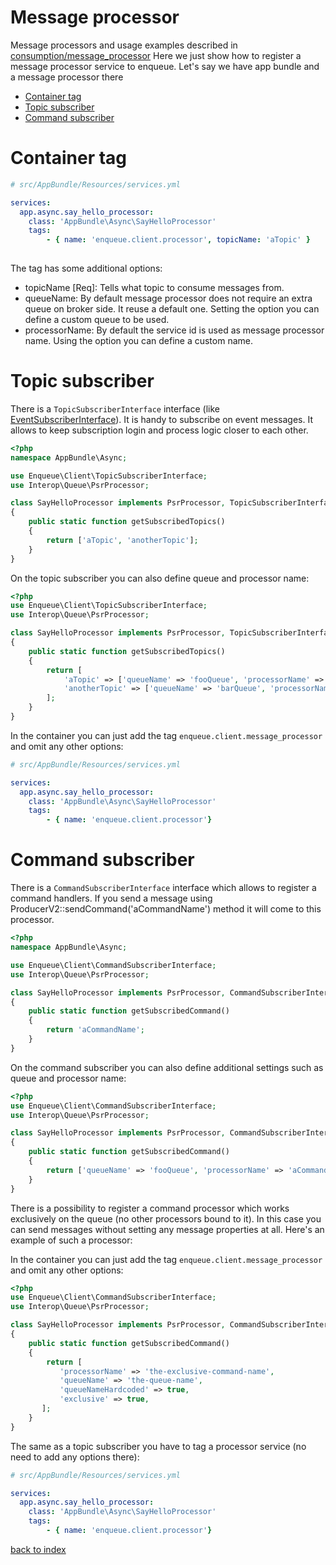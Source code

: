 # Message processor

Message processors and usage examples described in [consumption/message_processor](../consumption/message_processor.md)
Here we just show how to register a message processor service to enqueue. Let's say we have app bundle and a message processor there

* [Container tag](#container-tag)
* [Topic subscriber](#topic-subscriber)
* [Command subscriber](#command-subscriber)

# Container tag

```yaml
# src/AppBundle/Resources/services.yml

services:
  app.async.say_hello_processor:
    class: 'AppBundle\Async\SayHelloProcessor'
    tags:
        - { name: 'enqueue.client.processor', topicName: 'aTopic' }
        
```

The tag has some additional options:

* topicName [Req]: Tells what topic to consume messages from.
* queueName: By default message processor does not require an extra queue on broker side. It reuse a default one. Setting the option you can define a custom queue to be used.
* processorName: By default the service id is used as message processor name. Using the option you can define a custom name.

# Topic subscriber

There is a `TopicSubscriberInterface` interface (like [EventSubscriberInterface](https://github.com/symfony/symfony/blob/master/src/Symfony/Component/EventDispatcher/EventSubscriberInterface.php)). 
It is handy to subscribe on event messages. It allows to keep subscription login and process logic closer to each other. 

```php
<?php
namespace AppBundle\Async;

use Enqueue\Client\TopicSubscriberInterface;
use Interop\Queue\PsrProcessor;

class SayHelloProcessor implements PsrProcessor, TopicSubscriberInterface
{
    public static function getSubscribedTopics()
    {
        return ['aTopic', 'anotherTopic'];
    }
}
```

On the topic subscriber you can also define queue and processor name:

```php
<?php
use Enqueue\Client\TopicSubscriberInterface;
use Interop\Queue\PsrProcessor;

class SayHelloProcessor implements PsrProcessor, TopicSubscriberInterface
{
    public static function getSubscribedTopics()
    {
        return [
            'aTopic' => ['queueName' => 'fooQueue', 'processorName' => 'foo'], 
            'anotherTopic' => ['queueName' => 'barQueue', 'processorName' => 'foo'], 
        ];
    }
}
```

In the container you can just add the tag `enqueue.client.message_processor` and omit any other options:

```yaml
# src/AppBundle/Resources/services.yml

services:
  app.async.say_hello_processor:
    class: 'AppBundle\Async\SayHelloProcessor'
    tags:
        - { name: 'enqueue.client.processor'}

```

# Command subscriber

There is a `CommandSubscriberInterface` interface which allows to register a command handlers. 
If you send a message using ProducerV2::sendCommand('aCommandName') method it will come to this processor.

```php
<?php
namespace AppBundle\Async;

use Enqueue\Client\CommandSubscriberInterface;
use Interop\Queue\PsrProcessor;

class SayHelloProcessor implements PsrProcessor, CommandSubscriberInterface
{
    public static function getSubscribedCommand()
    {
        return 'aCommandName';
    }
}
```

On the command subscriber you can also define additional settings such as queue and processor name:

```php
<?php
use Enqueue\Client\CommandSubscriberInterface;
use Interop\Queue\PsrProcessor;

class SayHelloProcessor implements PsrProcessor, CommandSubscriberInterface
{
    public static function getSubscribedCommand()
    {
        return ['queueName' => 'fooQueue', 'processorName' => 'aCommandName'];
    }
}
```

There is a possibility to register a command processor which works exclusively on the queue (no other processors bound to it).
In this case you can send messages without setting any message properties at all. Here's an example of such a processor:

In the container you can just add the tag `enqueue.client.message_processor` and omit any other options:

```php
<?php
use Enqueue\Client\CommandSubscriberInterface;
use Interop\Queue\PsrProcessor;

class SayHelloProcessor implements PsrProcessor, CommandSubscriberInterface
{
    public static function getSubscribedCommand()
    {
        return [
           'processorName' => 'the-exclusive-command-name',
           'queueName' => 'the-queue-name',
           'queueNameHardcoded' => true,
           'exclusive' => true,
       ];
    }
}
```

The same as a topic subscriber you have to tag a processor service (no need to add any options there):


```yaml
# src/AppBundle/Resources/services.yml

services:
  app.async.say_hello_processor:
    class: 'AppBundle\Async\SayHelloProcessor'
    tags:
        - { name: 'enqueue.client.processor'}

```

[back to index](../index.md)
